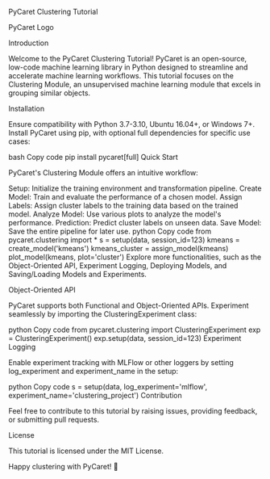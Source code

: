 PyCaret Clustering Tutorial

PyCaret Logo

Introduction

Welcome to the PyCaret Clustering Tutorial! PyCaret is an open-source, low-code machine learning library in Python designed to streamline and accelerate machine learning workflows. This tutorial focuses on the Clustering Module, an unsupervised machine learning module that excels in grouping similar objects.

Installation

Ensure compatibility with Python 3.7-3.10, Ubuntu 16.04+, or Windows 7+. Install PyCaret using pip, with optional full dependencies for specific use cases:

bash
Copy code
pip install pycaret[full]
Quick Start

PyCaret's Clustering Module offers an intuitive workflow:

Setup: Initialize the training environment and transformation pipeline.
Create Model: Train and evaluate the performance of a chosen model.
Assign Labels: Assign cluster labels to the training data based on the trained model.
Analyze Model: Use various plots to analyze the model's performance.
Prediction: Predict cluster labels on unseen data.
Save Model: Save the entire pipeline for later use.
python
Copy code
from pycaret.clustering import *
s = setup(data, session_id=123)
kmeans = create_model('kmeans')
kmeans_cluster = assign_model(kmeans)
plot_model(kmeans, plot='cluster')
Explore more functionalities, such as the Object-Oriented API, Experiment Logging, Deploying Models, and Saving/Loading Models and Experiments.

Object-Oriented API

PyCaret supports both Functional and Object-Oriented APIs. Experiment seamlessly by importing the ClusteringExperiment class:

python
Copy code
from pycaret.clustering import ClusteringExperiment
exp = ClusteringExperiment()
exp.setup(data, session_id=123)
Experiment Logging

Enable experiment tracking with MLFlow or other loggers by setting log_experiment and experiment_name in the setup:

python
Copy code
s = setup(data, log_experiment='mlflow', experiment_name='clustering_project')
Contribution

Feel free to contribute to this tutorial by raising issues, providing feedback, or submitting pull requests.

License

This tutorial is licensed under the MIT License.

Happy clustering with PyCaret! 🚀
